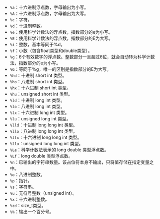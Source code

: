 * `%a`：十六进制浮点数，字母输出为小写。
* `%A`：十六进制浮点数，字母输出为大写。
* `%c`：字符。
* `%d`：十进制整数。
* `%e`：使用科学计数法的浮点数，指数部分的e为小写。
* `%E`：使用科学计数法的浮点数，指数部分的E为大写。
* `%i`：整数，基本等同于%d。
* `%f`：小数（包含float类型和double类型）。
* `%g`：6个有效数字的浮点数。整数部分一旦超过6位，就会自动转为科学计数法，指数部分的e为小写。
* `%G`：等同于%g，唯一的区别是指数部分的E为大写。
* `%hd`：十进制 short int 类型。
* `%ho`：八进制 short int 类型。
* `%hx`：十六进制 short int 类型。
* `%hu`：unsigned short int 类型。
* `%ld`：十进制 long int 类型。
* `%lo`：八进制 long int 类型。
* `%lx`：十六进制 long int 类型。
* `%lu`：unsigned long int 类型。
* `%lld`：十进制 long long int 类型。
* `%llo`：八进制 long long int 类型。
* `%llx`：十六进制 long long int 类型。
* `%llu`：unsigned long long int 类型。
* `%Le`：科学计数法表示的 long double 类型浮点数。
* `%Lf`：long double 类型浮点数。
* `%n`：已输出的字符串数量。该占位符本身不输出，只将值存储在指定变量之中。
* `%o`：八进制整数。
* `%p`：指针。
* `%s`：字符串。
* `%u`：无符号整数（unsigned int）。
* `%x`：十六进制整数。
* `%zd`：size_t类型。
* `%%`：输出一个百分号。